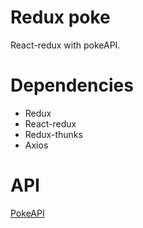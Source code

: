 
# Redux poke

React-redux with pokeAPI.

# Dependencies
- Redux
- React-redux
- Redux-thunks
- Axios

# API
[PokeAPI](https://pokeapi.co/)